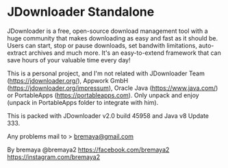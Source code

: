 # JDownloader Standalone

JDownloader is a free, open-source download management tool with a huge community that makes downloading as easy and fast as it should be. Users can start, stop or pause downloads, set bandwith limitations, auto-extract archives and much more. It's an easy-to-extend framework that can save hours of your valuable time every day!


This is a personal project, and I'm not related with JDownloader Team (https://jdownloader.org/), Appwork GmbH (https://jdownloader.org/impressum), Oracle Java (https://www.java.com/) or PortableApps (https://portableapps.com).
Only unpack and enjoy (unpack in PortableApps folder to integrate with him).

This is packed with JDownloader v2.0 build 45958 and Java v8 Update 333.

Any problems mail to > bremaya@gmail.com

By bremaya
@bremaya2
https://facebook.com/bremaya2
https://instagram.com/bremaya2
